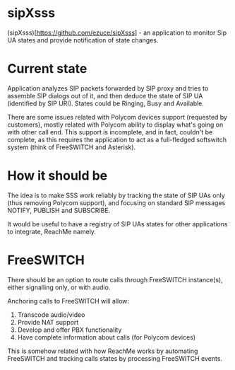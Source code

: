 sipXsss
=======

(sipXsss)[https://github.com/ezuce/sipXsss] - an application to monitor Sip UA states and provide
notification of state changes.

Current state
=============

Application analyzes SIP packets forwarded by SIP proxy and tries to assemble SIP dialogs out of it,
and then deduce the state of SIP UA (identified by SIP URI). States could be Ringing, Busy and Available.

There are some issues related with Polycom devices support (requested by customers), mostly related
with Polycom ability to display what's going on with other call end. This support is incomplete,
and in fact, couldn't be complete, as this requires the application to act as a full-fledged softswitch
system (think of FreeSWITCH and Asterisk).

How it should be
================

The idea is to make SSS work reliably by tracking the state of SIP UAs only (thus removing Polycom support),
and focusing on standard SIP messages NOTIFY, PUBLISH and SUBSCRIBE.

It would be useful to have a registry of SIP UAs states for other applications to integrate, ReachMe namely.

FreeSWITCH
==========

There should be an option to route calls through FreeSWITCH instance(s), either signalling only, or with audio.

Anchoring calls to FreeSWITCH will allow:

1. Transcode audio/video
2. Provide NAT support
3. Develop and offer PBX functionality
4. Have complete information about calls (for Polycom devices)

This is somehow related with how ReachMe works by automating FreeSWITCH and tracking calls states by processing
FreeSWITCH events.